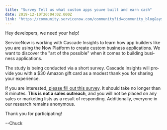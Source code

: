 ```yaml
---
title: "Survey Tell us what custom apps youve built and earn cash"
date: 2019-12-10T20:04:02.000Z
link: "https://community.servicenow.com/community?id=community_blog&sys_id=110099cbdba9445013b5fb24399619df"
---
```

<div>
<p><span lang="EN-US">Hey developers, we need your help!</span></p>
<p><span lang="EN-US">ServiceNow is working with Cascade Insights to learn how app builders like you are using the Now Platform to create custom business applications. We want to discover the &#34;art of the possible&#34; when it comes to building business applications.</span></p>
</div>
<div>
<p><span lang="EN-US">The study is being conducted via a short survey. Cascade Insights will provide you with a $30 Amazon gift card as a modest thank you for sharing your experience.</span></p>
</div>
<div>
<p><span lang="EN-US">If you are interested,<a title="please fill out this survey" href="https://www.surveygizmo.com/s3/5193530/2bc79e2874c5" target="_blank" rel="noopener noreferrer nofollow"> please fill out this </a></span><span lang="EN-US"><a title="please fill out this survey" href="https://www.surveygizmo.com/s3/5193530/2bc79e2874c5" target="_blank" rel="noopener noreferrer nofollow">survey</a>. It should take no longer than 8 minutes. </span><span lang="EN-US"><strong>This is not a sales outreach</strong>, and you will not be placed on any sales or marketing lists as a result of responding. Additionally, everyone in our research remains anonymous. </span> </p>
</div>
<div>
<p><span lang="EN-US">Thank you for participating!</span></p>
<p><span lang="EN-US">--Chuck</span></p>
</div>